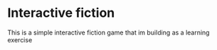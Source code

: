 # Interactive fiction 
This is a simple interactive fiction game that im building as a learning exercise